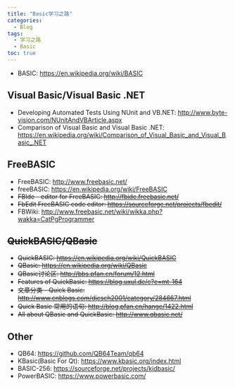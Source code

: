 ```yaml
---
title: "Basic学习之路"
categories:
  - Blog
tags:
  - 学习之路
  - Basic
toc: true
---
```


* BASIC: <https://en.wikipedia.org/wiki/BASIC>

## Visual Basic/Visual Basic .NET

* Developing Automated Tests Using NUnit and VB.NET: <http://www.byte-vision.com/NUnitAndVBArticle.aspx>
* Comparison of Visual Basic and Visual Basic .NET: <https://en.wikipedia.org/wiki/Comparison_of_Visual_Basic_and_Visual_Basic_.NET>

## FreeBASIC

* FreeBASIC: <http://www.freebasic.net/>
* freeBASIC: <https://en.wikipedia.org/wiki/FreeBASIC>
* ~~FBIde - editor for FreeBASIC: <http://fbide.freebasic.net/>~~
* ~~FbEdit FreeBASIC code editor: <https://sourceforge.net/projects/fbedit/>~~
* FBWiki: <http://www.freebasic.net/wiki/wikka.php?wakka=CatPgProgrammer>

## ~~QuickBASIC/QBasic~~

* ~~QuickBASIC: <https://en.wikipedia.org/wiki/QuickBASIC>~~
* ~~QBasic: <https://en.wikipedia.org/wiki/QBasic>~~
* ~~QBasic讨论区: <http://bbs.pfan.cn/forum/12.html>~~
* ~~Features of QuickBasic: <https://blog.uxul.de/e?e=mt-164>~~
* ~~文章分类 - Quick Basic: <http://www.cnblogs.com/djcsch2001/category/284667.html>~~
* ~~Quick Basic 常用的语句: <http://blog.pfan.cn/hange/1422.html>~~
* ~~All about QBasic and QuickBasic: <http://www.qbasic.net/>~~

## Other

* QB64: <https://github.com/QB64Team/qb64>
* KBasic(Basic For Qt): <https://www.kbasic.org/index.html>
* BASIC-256: <https://sourceforge.net/projects/kidbasic/>
* PowerBASIC: <https://www.powerbasic.com/>
